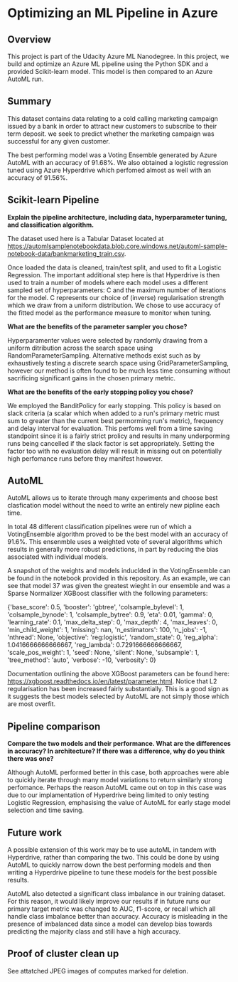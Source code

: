 # Optimizing an ML Pipeline in Azure

## Overview
This project is part of the Udacity Azure ML Nanodegree.
In this project, we build and optimize an Azure ML pipeline using the Python SDK and a provided Scikit-learn model.
This model is then compared to an Azure AutoML run.

## Summary

This dataset contains data relating to a cold calling marketing campaign issued by a bank in order to attract new customers to subscribe to their term deposit. we seek to predict whether the marketing campaign was successful for any given customer. 

The best performing model was a Voting Ensemble generated by Azure AutoML with an accuracy of 91.68%. We also obtained a logistic regression tuned using Azure Hyperdrive which perfomed almost as well with an accuracy of 91.56%. 

## Scikit-learn Pipeline
**Explain the pipeline architecture, including data, hyperparameter tuning, and classification algorithm.**

The dataset used here is a Tabular Dataset located at https://automlsamplenotebookdata.blob.core.windows.net/automl-sample-notebook-data/bankmarketing_train.csv. 

Once loaded the data is cleaned, train/test split, and used to fit a Logistic Regression. The important additional step here is that Hyperdrive is then used to train a number of models where each model uses a different sampled set of hyperparameters: C and the maximum number of iterations for the model. C represents our choice of (inverse) regularisation strength which we draw from a uniform distribution. We chose to use accuracy of the fitted model as the performance measure to monitor when tuning. 

**What are the benefits of the parameter sampler you chose?**

Hyperparamenter values were selected by randomly drawing from a uniform ditribution across the search space using RandomParameterSampling. Alternative methods exist such as by exhaustively testing a discrete search space using GridParameterSampling, however our method is often found to be much less time consuming without sacrificing significant gains in the chosen primary metric. 

**What are the benefits of the early stopping policy you chose?**

We employed the BanditPolicy for early stopping. This policy is based on slack criteria (a scalar which when added to a run's primary metric must sum to greater than the current best permorming run's metric), frequency and delay interval for evaluation. This perfoms well from a time saving standpoint since it is a fairly strict prolicy and results in many underporming runs being cancelled if the slack factor is set appropriately. Setting the factor too  with no evaluation delay will result in missing out on potentially high perfomance runs before they manifest however. 

## AutoML

AutoML allows us to iterate through many experiments and choose best clasfication model without the need to write an entirely new pipline each time.

In total 48 different classification pipelines were run of which a VotingEnsemble algorithm proved to be the best model with an accuracy of 91.6%. This ensenmble uses a weighted vote of several algorithms which results in generally more robust predictions, in part by reducing the bias associated with individual models.

A snapshot of the weights and models induclded in the VotingEnsemble can be found in the notebook provided in this repository. As an example, we can see that model 37 was given the greatest wieght in our ensemble and was a Sparse Normalizer XGBoost classifier with the following parameters:

{'base_score': 0.5,
 'booster': 'gbtree',
 'colsample_bylevel': 1,
 'colsample_bynode': 1,
 'colsample_bytree': 0.9,
 'eta': 0.01,
 'gamma': 0,
 'learning_rate': 0.1,
 'max_delta_step': 0,
 'max_depth': 4,
 'max_leaves': 0,
 'min_child_weight': 1,
 'missing': nan,
 'n_estimators': 100,
 'n_jobs': -1,
 'nthread': None,
 'objective': 'reg:logistic',
 'random_state': 0,
 'reg_alpha': 1.0416666666666667,
 'reg_lambda': 0.7291666666666667,
 'scale_pos_weight': 1,
 'seed': None,
 'silent': None,
 'subsample': 1,
 'tree_method': 'auto',
 'verbose': -10,
 'verbosity': 0}

Documentation outlining the above XGBoost parameters can be found here: https://xgboost.readthedocs.io/en/latest/parameter.html. Notice that L2 regularisation has been increased fairly substantially. This is a good sign as it suggests the best models selected by AutoML are not simply those which are most overfit. 

## Pipeline comparison
**Compare the two models and their performance. What are the differences in accuracy? In architecture? If there was a difference, why do you think there was one?**

Although AutoML performed better in this case, both approaches were able to quickly iterate through many model variations to return similarly strong perfomance. Perhaps the reason AutoML came out on top in this case was due to our implamentation of Hyperdrive being limited to only testing Logistic Regression, emphasising the value of AutoML for early stage model selection and time saving. 

## Future work

A possible extension of this work may be to use autoML in tandem with Hyperdrive, rather than comparing the two. This could be done by using AutoML to quickly narrow down the best performing models and then writing a Hyperdrive pipeline to tune these models for the best possible results. 

AutoML also detected a significant class imbalance in our training dataset. For this reason, it would likely improve our results if in future runs our primary target metric was changed to AUC, f1-score, or recall which all handle class imbalance better than accuracy. Accuracy is misleading in the presence of imbalanced data since a model can develop bias towards predicting the majority class and still have a high accuracy. 

## Proof of cluster clean up

See attatched JPEG images of computes marked for deletion. 
